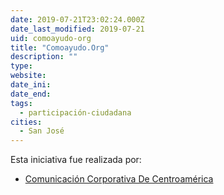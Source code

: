 ```yaml
---
date: 2019-07-21T23:02:24.000Z
date_last_modified: 2019-07-21
uid: comoayudo-org
title: "Comoayudo.Org"
description: ""
type: 
website: 
date_ini: 
date_end: 
tags:
  - participación-ciudadana
cities: 
  - San José
---
```


Esta iniciativa fue realizada por:

- [Comunicación Corporativa De Centroamérica](/i/comunicacion-corporativa-de-centroamerica.html)
